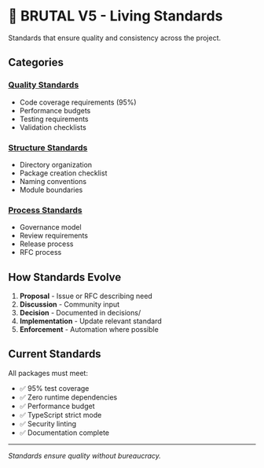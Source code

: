# 📏 BRUTAL V5 - Living Standards

Standards that ensure quality and consistency across the project.

## Categories

### [Quality Standards](./quality/)
- Code coverage requirements (95%)
- Performance budgets
- Testing requirements
- Validation checklists

### [Structure Standards](./structure/)
- Directory organization
- Package creation checklist
- Naming conventions
- Module boundaries

### [Process Standards](./process/)
- Governance model
- Review requirements
- Release process
- RFC process

## How Standards Evolve

1. **Proposal** - Issue or RFC describing need
2. **Discussion** - Community input
3. **Decision** - Documented in decisions/
4. **Implementation** - Update relevant standard
5. **Enforcement** - Automation where possible

## Current Standards

All packages must meet:
- ✅ 95% test coverage
- ✅ Zero runtime dependencies
- ✅ Performance budget
- ✅ TypeScript strict mode
- ✅ Security linting
- ✅ Documentation complete

---

*Standards ensure quality without bureaucracy.*